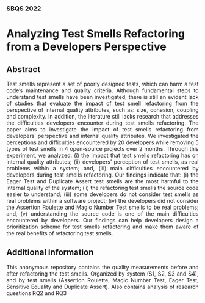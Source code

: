 <h3 align="left"> SBQS 2022 </h3>

<h1 align="left"> Analyzing Test Smells Refactoring from a Developers Perspective </h1>

<h2 align="left"> Abstract </h2>

<p align="justify">
Test smells represent a set of poorly designed tests, which can harm
a test code’s maintenance and quality criteria. Although fundamental 
steps to understand test smells have been investigated, there
is still an evident lack of studies that evaluate the impact of test
smell refactoring from the perspective of internal quality attributes,
such as: size, cohesion, coupling and complexity. In addition, the
literature still lacks research that addresses the difficulties developers 
encounter during test smells refactoring. The paper aims to
investigate the impact of test smells refactoring from developers’
perspective and internal quality attributes. We investigated the
perceptions and difficulties encountered by 20 developers while
removing 5 types of test smells in 4 open-source projects over 2
months. Through this experiment, we analyzed: (i) the impact that
test smells refactoring has on internal quality attributes; (ii) developers’ 
perception of test smells, as real problems within a system;
and, (iii) main difficulties encountered by developers during test
smells refactoring. Our findings indicate that: (i) the Eager Test and
Duplicate Assert test smells are the most harmful to the internal
quality of the system; (ii) the refactoring test smells the source
code easier to understand; (iii) some developers do not consider
test smells as real problems within a software project; (iv) the developers
did not consider the Assertion Roulette and Magic Number
Test smells to be real problems; and, (v) understanding the source
code is one of the main difficulties encountered by developers. Our
findings can help developers design a prioritization scheme for test
smells refactoring and make them aware of the real benefits of
refactoring test smells.
</p>


<h2 align="left"> Additional information </h2>

<p align="justify">
This anonymous repository contains the quality measurements before and after refactoring the test smells. Organized by system (S1, S2, S3 and S4), and by test smells (Assertion Roulette, Magic Number Test, Eager Test, Sensitive Equality and Duplicate Assert). Also contains analysis of research questions RQ2 and RQ3
</p>
